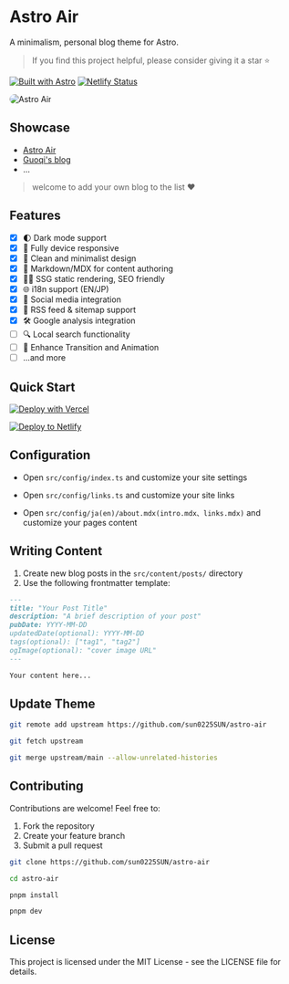 # Astro Air

A minimalism, personal blog theme for Astro.

> If you find this project helpful, please consider giving it a star ⭐️

[![Built with Astro](https://astro.badg.es/v1/built-with-astro/tiny.svg)](https://astro.build) [![Netlify Status](https://api.netlify.com/api/v1/badges/a4eb6e88-606d-4ea6-9a53-179e03a7e2ef/deploy-status)](https://app.netlify.com/sites/astro-air/deploys)

<img style="border-radius: 10px;" src="https://cdn.jsdelivr.net/gh/sun0225SUN/astro-air/public/preview.png" alt="Astro Air">

## Showcase

- [Astro Air](https://astro-air.guoqi.dev)
- [Guoqi's blog](https://blog.sunguoqi.com)
- ...

> welcome to add your own blog to the list ❤️

## Features

- [x] 🌓 Dark mode support
- [x] 📱 Fully device responsive
- [x] 🎨 Clean and minimalist design
- [x] 📝 Markdown/MDX for content authoring
- [x] 🏄‍♂️ SSG static rendering, SEO friendly
- [x] 🌐 i18n support (EN/JP)
- [x] 🔗 Social media integration
- [x] 📰 RSS feed & sitemap support
- [x] 🛠️ Google analysis integration
- [ ] 🔍 Local search functionality
- [ ] 🎨 Enhance Transition and Animation
- [ ] ...and more

## Quick Start

[![Deploy with Vercel](https://vercel.com/button)](https://vercel.com/new/clone?repository-url=https://github.com/sun0225SUN/astro-air)

[![Deploy to Netlify](https://www.netlify.com/img/deploy/button.svg)](https://app.netlify.com/start/deploy?repository=https://github.com/sun0225SUN/astro-air)

## Configuration

- Open `src/config/index.ts` and customize your site settings

- Open `src/config/links.ts` and customize your site links

- Open `src/config/ja(en)/about.mdx(intro.mdx、links.mdx)` and customize your pages content

## Writing Content

1. Create new blog posts in the `src/content/posts/` directory
2. Use the following frontmatter template:

```markdown
---
title: "Your Post Title"
description: "A brief description of your post"
pubDate: YYYY-MM-DD
updatedDate(optional): YYYY-MM-DD
tags(optional): ["tag1", "tag2"]
ogImage(optional): "cover image URL"
---

Your content here...
```

## Update Theme

```bash
git remote add upstream https://github.com/sun0225SUN/astro-air

git fetch upstream

git merge upstream/main --allow-unrelated-histories

```

## Contributing

Contributions are welcome! Feel free to:

1. Fork the repository
2. Create your feature branch
3. Submit a pull request

```bash
git clone https://github.com/sun0225SUN/astro-air

cd astro-air

pnpm install

pnpm dev
```

## License

This project is licensed under the MIT License - see the LICENSE file for details.
